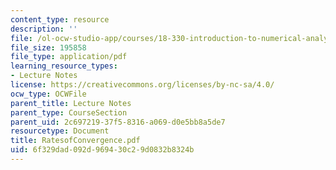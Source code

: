 ```yaml
---
content_type: resource
description: ''
file: /ol-ocw-studio-app/courses/18-330-introduction-to-numerical-analysis-spring-2004/6f329dad092d969430c29d0832b8324b_RatesofConvergence.pdf
file_size: 195858
file_type: application/pdf
learning_resource_types:
- Lecture Notes
license: https://creativecommons.org/licenses/by-nc-sa/4.0/
ocw_type: OCWFile
parent_title: Lecture Notes
parent_type: CourseSection
parent_uid: 2c697219-37f5-8316-a069-d0e5bb8a5de7
resourcetype: Document
title: RatesofConvergence.pdf
uid: 6f329dad-092d-9694-30c2-9d0832b8324b
---
```

